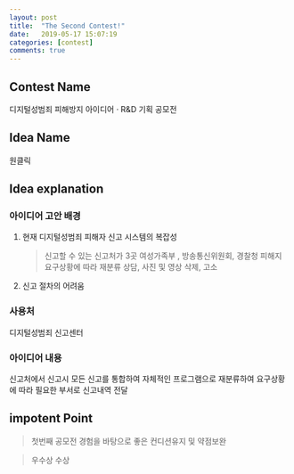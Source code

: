 ```yaml
---
layout: post
title:  "The Second Contest!"
date:   2019-05-17 15:07:19
categories: [contest]
comments: true
---
```

## Contest Name
디지털성범죄 피해방지 아이디어 · R&D 기획 공모전

## Idea Name
원클릭


## Idea explanation

### 아이디어 고안 배경
1. 현재 디지털성범죄 피해자 신고 시스템의 복잡성
	> 신고할 수 있는 신고처가 3곳 여성가족부 , 방송통신위원회, 경찰청
	> 피해지 요구상황에 따라 재분류 상담, 사진 및 영상 삭제, 고소	
2. 신고 절차의 어려움

### 사용처
디지털성범죄 신고센터

### 아이디어 내용
신고처에서 신고시 모든 신고를 통합하여 자체적인 프로그램으로 재분류하여 요구상황에 따라 필요한 부서로 신고내역 전달


## impotent Point
> 첫번째 공모전 경험을 바탕으로 좋은 컨디션유지 및 약점보완

> 우수상 수상